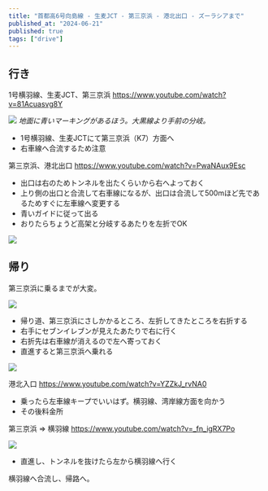 ```yaml
---
title: "首都高6号向島線 - 生麦JCT - 第三京浜 - 港北出口 - ズーラシアまで"
published_at: "2024-06-21"
published: true
tags: ["drive"]
---
```



## 行き

1号横羽線、生麦JCT、第三京浜
https://www.youtube.com/watch?v=81Acuasvg8Y

![](/images/zoorasia/2024-08-13-15-41-06.png)
*地面に青いマーキングがあるほう。大黒線より手前の分岐。*

- 1号横羽線、生麦JCTにて第三京浜（K7）方面へ
- 右車線へ合流するため注意

第三京浜、港北出口
https://www.youtube.com/watch?v=PwaNAux9Esc

- 出口は右のためトンネルを出たくらいから右へよっておく
- 上り側の出口と合流して右車線になるが、出口は合流して500mほど先であるためすぐに左車線へ変更する
- 青いガイドに従って出る
- おりたらちょうど高架と分岐するあたりを左折でOK

![](/images/zoorasia/2024-08-13-15-53-00.png)


## 帰り

第三京浜に乗るまでが大変。

![](/images/zoorasia/2024-08-13-15-57-07.png)

- 帰り道、第三京浜にさしかかるところ、左折してきたところを右折する
- 右手にセブンイレブンが見えたあたりで右に行く
- 右折先は右車線が消えるので左へ寄っておく
- 直進すると第三京浜へ乗れる

![](/images/zoorasia/2024-08-13-15-59-38.png)

港北入口
https://www.youtube.com/watch?v=YZZkJ_rvNA0

- 乗ったら左車線キープでいいはず。横羽線、湾岸線方面を向かう
- その後料金所

第三京浜 => 横羽線
https://www.youtube.com/watch?v=_fn_igRX7Po

![](/images/zoorasia/2024-08-13-16-03-58.png)

- 直進し、トンネルを抜けたら左から横羽線へ行く

横羽線へ合流し、帰路へ。